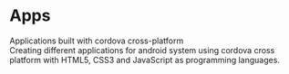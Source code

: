 # Apps
Applications built with cordova cross-platform<br>
Creating different applications for android system using cordova cross platform with HTML5, CSS3 and JavaScript
as programming languages.
